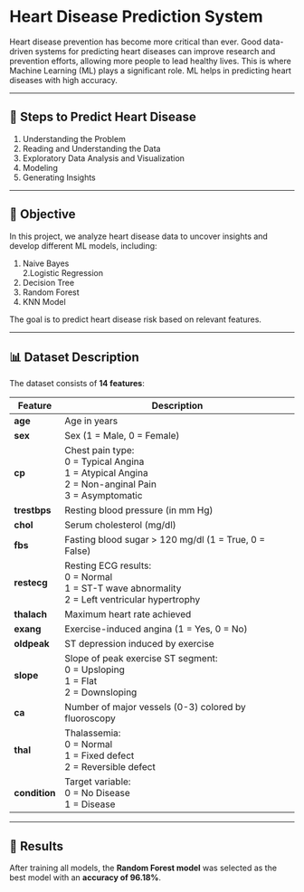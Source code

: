 # Heart Disease Prediction System  

Heart disease prevention has become more critical than ever. Good data-driven systems for predicting heart diseases can improve research and prevention efforts, allowing more people to lead healthy lives. This is where Machine Learning (ML) plays a significant role. ML helps in predicting heart diseases with high accuracy.

---

## 🔹 Steps to Predict Heart Disease  
1. Understanding the Problem  
2. Reading and Understanding the Data  
3. Exploratory Data Analysis and Visualization  
4. Modeling  
5. Generating Insights  

---

## 🎯 Objective  
In this project, we analyze heart disease data to uncover insights and develop different ML models, including:  
1. Naive Bayes  
2.Logistic Regression  
3. Decision Tree  
4. Random Forest
5. KNN Model 

The goal is to predict heart disease risk based on relevant features.

---

## 📊 Dataset Description  
The dataset consists of **14 features**:  

| Feature | Description |
|---------|------------|
| **age** | Age in years |
| **sex** | Sex (1 = Male, 0 = Female) |
| **cp** | Chest pain type: <br> 0 = Typical Angina <br> 1 = Atypical Angina <br> 2 = Non-anginal Pain <br> 3 = Asymptomatic |
| **trestbps** | Resting blood pressure (in mm Hg) |
| **chol** | Serum cholesterol (mg/dl) |
| **fbs** | Fasting blood sugar > 120 mg/dl (1 = True, 0 = False) |
| **restecg** | Resting ECG results: <br> 0 = Normal <br> 1 = ST-T wave abnormality <br> 2 = Left ventricular hypertrophy |
| **thalach** | Maximum heart rate achieved |
| **exang** | Exercise-induced angina (1 = Yes, 0 = No) |
| **oldpeak** | ST depression induced by exercise |
| **slope** | Slope of peak exercise ST segment: <br> 0 = Upsloping <br> 1 = Flat <br> 2 = Downsloping |
| **ca** | Number of major vessels (0-3) colored by fluoroscopy |
| **thal** | Thalassemia: <br> 0 = Normal <br> 1 = Fixed defect <br> 2 = Reversible defect |
| **condition** | Target variable: <br> 0 = No Disease <br> 1 = Disease |

---

## 🚀 Results  
After training all models, the **Random Forest model** was selected as the best model with an **accuracy of 96.18%**.
